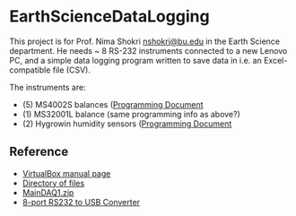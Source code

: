 # EarthScienceDataLogging
This project is for Prof. Nima Shokri <nshokri@bu.edu> in the Earth Science department.
He needs ~ 8 RS-232 instruments connected to a new Lenovo PC, and a simple data logging
program written to save data in i.e. an Excel-compatible file (CSV).

The instruments are:

 * (5) MS4002S balances ([Programming Document](http://ohm.bu.edu/~hazen/NimaShokri/Operating_Instructions_MS_(OP-EN).pdf)
 * (1) MS32001L balance (same programming info as above?)
 * (2) Hygrowin humidity sensors ([Programming Document](http://ohm.bu.edu/~hazen/NimaShokri/software-hygrowin.pdf)

## Reference

 * [VirtualBox manual page](http://www.virtualbox.org/manual/ch03.html#serialports)
 * [Directory of files](http://ohm.bu.edu/~hazen/NimaShokri)
 * [MainDAQ1.zip](http://ohm.bu.edu/~hazen/NimaShokri/MainDAQ1.zip)
 * [8-port RS232 to USB Converter](http://microcontrollershop.com/product_info.php?products_id=3654)

